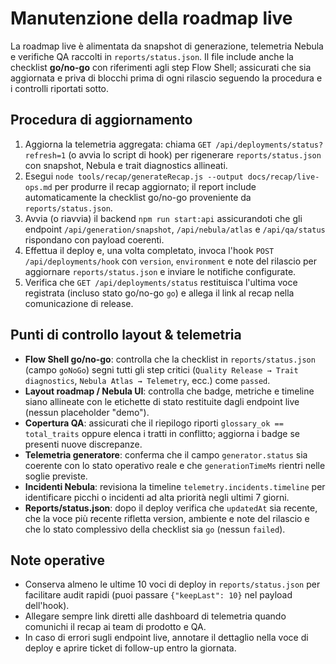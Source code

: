 # Manutenzione della roadmap live

La roadmap live è alimentata da snapshot di generazione, telemetria Nebula e verifiche QA raccolti in `reports/status.json`. Il
file include anche la checklist **go/no-go** con riferimenti agli step Flow Shell; assicurati che sia aggiornata e priva di blocchi
prima di ogni rilascio seguendo la procedura e i controlli riportati sotto.

## Procedura di aggiornamento
1. Aggiorna la telemetria aggregata: chiama `GET /api/deployments/status?refresh=1` (o avvia lo script di hook) per rigenerare
   `reports/status.json` con snapshot, Nebula e trait diagnostics allineati.
2. Esegui `node tools/recap/generateRecap.js --output docs/recap/live-ops.md` per produrre il recap aggiornato; il report include
   automaticamente la checklist go/no-go proveniente da `reports/status.json`.
3. Avvia (o riavvia) il backend `npm run start:api` assicurandoti che gli endpoint `/api/generation/snapshot`, `/api/nebula/atlas`
   e `/api/qa/status` rispondano con payload coerenti.
4. Effettua il deploy e, una volta completato, invoca l'hook `POST /api/deployments/hook` con `version`, `environment` e note del
   rilascio per aggiornare `reports/status.json` e inviare le notifiche configurate.
5. Verifica che `GET /api/deployments/status` restituisca l'ultima voce registrata (incluso stato go/no-go `go`) e allega il link al
   recap nella comunicazione di release.

## Punti di controllo layout & telemetria
- **Flow Shell go/no-go**: controlla che la checklist in `reports/status.json` (campo `goNoGo`) segni tutti gli step critici
  (`Quality Release → Trait diagnostics`, `Nebula Atlas → Telemetry`, ecc.) come `passed`.
- **Layout roadmap / Nebula UI**: controlla che badge, metriche e timeline siano allineate con le etichette di stato restituite
  dagli endpoint live (nessun placeholder "demo").
- **Copertura QA**: assicurati che il riepilogo riporti `glossary_ok == total_traits` oppure elenca i tratti in conflitto; aggiorna
  i badge se presenti nuove discrepanze.
- **Telemetria generatore**: conferma che il campo `generator.status` sia coerente con lo stato operativo reale e che `generationTimeMs`
  rientri nelle soglie previste.
- **Incidenti Nebula**: revisiona la timeline `telemetry.incidents.timeline` per identificare picchi o incidenti ad alta priorità negli ultimi 7 giorni.
- **Reports/status.json**: dopo il deploy verifica che `updatedAt` sia recente, che la voce più recente rifletta version, ambiente e
  note del rilascio e che lo stato complessivo della checklist sia `go` (nessun `failed`).

## Note operative
- Conserva almeno le ultime 10 voci di deploy in `reports/status.json` per facilitare audit rapidi (puoi passare `{"keepLast": 10}` nel
  payload dell'hook).
- Allegare sempre link diretti alle dashboard di telemetria quando comunichi il recap ai team di prodotto e QA.
- In caso di errori sugli endpoint live, annotare il dettaglio nella voce di deploy e aprire ticket di follow-up entro la giornata.
